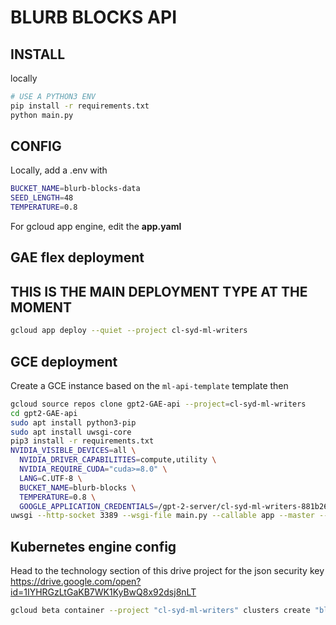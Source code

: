 # BLURB BLOCKS API

## INSTALL

locally
```sh
# USE A PYTHON3 ENV
pip install -r requirements.txt
python main.py
```

## CONFIG

Locally, add a .env with
```sh
BUCKET_NAME=blurb-blocks-data
SEED_LENGTH=48
TEMPERATURE=0.8
```

For gcloud app engine, edit the **app.yaml**

## GAE flex deployment

## THIS IS THE MAIN DEPLOYMENT TYPE AT THE MOMENT

```sh
gcloud app deploy --quiet --project cl-syd-ml-writers
```



## GCE deployment
Create a GCE instance based on the `ml-api-template` template
then
```sh
gcloud source repos clone gpt2-GAE-api --project=cl-syd-ml-writers
cd gpt2-GAE-api
sudo apt install python3-pip
sudo apt install uwsgi-core
pip3 install -r requirements.txt
NVIDIA_VISIBLE_DEVICES=all \
  NVIDIA_DRIVER_CAPABILITIES=compute,utility \
  NVIDIA_REQUIRE_CUDA="cuda>=8.0" \
  LANG=C.UTF-8 \
  BUCKET_NAME=blurb-blocks \
  TEMPERATURE=0.8 \
  GOOGLE_APPLICATION_CREDENTIALS=/gpt-2-server/cl-syd-ml-writers-881b263b3fbb.json
uwsgi --http-socket 3389 --wsgi-file main.py --callable app --master --processes 1 --threads 2
```

## Kubernetes engine config

Head to the technology section of this drive project for the json security key
https://drive.google.com/open?id=1IYHRGzLtGaKB7WK1KyBwQ8x92dsj8nLT

```sh
gcloud beta container --project "cl-syd-ml-writers" clusters create "blurb-blocks-api" --zone "australia-southeast1-c" --no-enable-basic-auth --cluster-version "1.12.8-gke.10" --machine-type "n1-highmem-2" --accelerator "type=nvidia-tesla-p100,count=1" --image-type "COS" --disk-type "pd-standard" --disk-size "100" --metadata disable-legacy-endpoints=true --scopes "https://www.googleapis.com/auth/devstorage.read_only","https://www.googleapis.com/auth/logging.write","https://www.googleapis.com/auth/monitoring","https://www.googleapis.com/auth/servicecontrol","https://www.googleapis.com/auth/service.management.readonly","https://www.googleapis.com/auth/trace.append" --num-nodes "1" --enable-cloud-logging --enable-cloud-monitoring --no-enable-ip-alias --network "projects/cl-syd-ml-writers/global/networks/default" --subnetwork "projects/cl-syd-ml-writers/regions/australia-southeast1/subnetworks/default" --addons HorizontalPodAutoscaling,HttpLoadBalancing --no-enable-autoupgrade --enable-autorepair
```

